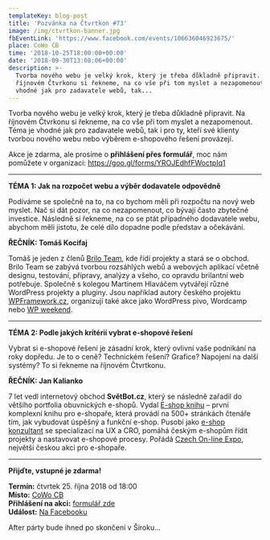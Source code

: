 ```yaml
---
templateKey: blog-post
title: 'Pozvánka na Čtvrtkon #73'
image: /img/ctvrtkon-banner.jpg
fbEventLink: 'https://www.facebook.com/events/106636046923675/'
place: CoWo CB
time: '2018-10-25T18:00:00+00:00'
date: '2018-09-30T13:08:06+00:00'
description: >-
  Tvorba nového webu je velký krok, který je třeba důkladně připravit. Na
  říjnovém Čtvrkonu si řekneme, na co vše při tom myslet a nezapomenout. Téma je
  vhodné jak pro zadavatele webů, tak...
---
```

Tvorba nového webu je velký krok, který je třeba důkladně připravit. Na říjnovém Čtvrkonu si řekneme, na co vše při tom myslet a nezapomenout. Téma je vhodné jak pro zadavatele webů, tak i pro ty, kteří své klienty tvorbou nového webu nebo výběrem e-shopového řešení provázejí.

Akce je zdarma, ale prosíme o **přihlášení přes formulář**, moc nám pomůžete v organizaci: <https://goo.gl/forms/YROJEdhfFWoctpIq1>

- - -

**TÉMA 1: Jak na rozpočet webu a výběr dodavatele odpovědně**

Podíváme se společně na to, na co bychom měli při rozpočtu na nový web myslet. Nač si dát pozor, na co nezapomenout, co bývají často zbytečné investice. Následně si řekneme, na co se ptát případného dodavatele webu, abychom měli jistotu, že celé dílo dopadne podle představ a očekávání.

**ŘEČNÍK: Tomáš Kocifaj**

Tomáš je jeden z členů [Brilo Team](https://www.brilo.cz/), kde řídí projekty a stará se o obchod. Brilo Team se zabývá tvorbou rozsáhlých webů a webových aplikací včetně designu, testování, přípravy, analýzy a všeho, co opravdu brilantní web potřebuje. Společně s kolegou Martinem Hlaváčem vytvářejí různé WordPress projekty a pluginy. Jsou například autory českého projektu [WPFramework.cz](http://www.wpframework.cz/), organizují také akce jako WordPress pivo, Wordcamp nebo [WP weekend](https://www.wpweekend.cz/).

- - -

**TÉMA 2: Podle jakých kritérií vybrat e-shopové řešení**

Vybrat si e-shopové řešení je zásadní krok, který ovlivní vaše podnikání na roky dopředu. Je to o ceně? Technickém řešení? Grafice? Napojení na další systémy? To si řekneme na říjnovém Čtvrtkonu.

**ŘEČNÍK: Jan Kalianko**

7 let vedl internetový obchod **SvětBot.cz**, který se následně zařadil do většího portfolia obuvnických e-shopů. Vydal [E-shop knihu](http://www.eshopkniha.cz/) – první komplexní knihu pro e-shopaře, která provádí na 500+ stránkách čtenáře tím, jak vybudovat úspěšný a funkční e-shop. Pusobí jako [e-shop konzultant](https://www.eshopkonzultant.cz/) se specializací na UX a CRO, pomáhá českým e-shopům řídit projekty a nastavovat e-shopové procesy. Pořádá [Czech On-line Expo](https://www.czechonlineexpo.cz/), největší českou akci pro e-shopaře.
- - -
**Přijďte, vstupné je zdarma!**

**Termín:** čtvrtek 25. října 2018 od 18:00\
**Místo:** [CoWo CB](https://www.cowocb.cz)\
**Přihlášení na akci:** [formulář zde](https://goo.gl/forms/YROJEdhfFWoctpIq1)\
**Událost:** [Na Facebooku](https://www.facebook.com/events/106636046923675/)

After párty bude ihned po skončení v Široku…
